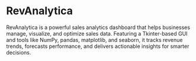 # RevAnalytica
RevAnalytica is a powerful sales analytics dashboard that helps businesses manage, visualize, and optimize sales data. Featuring a Tkinter-based GUI and tools like NumPy, pandas, matplotlib, and seaborn, it tracks revenue trends, forecasts performance, and delivers actionable insights for smarter decisions.
